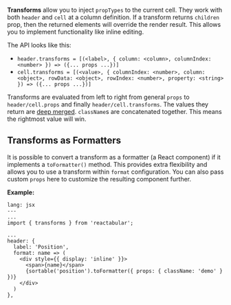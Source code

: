 **Transforms** allow you to inject `propTypes` to the current cell. They work with both `header` and `cell` at a column definition. If a transform returns `children` prop, then the returned elements will override the render result. This allows you to implement functionality like inline editing.

The API looks like this:

* `header.transforms = [(<label>, { column: <column>, columnIndex: <number> }) => ({... props ...})]`
* `cell.transforms = [(<value>, { columnIndex: <number>, column: <object>, rowData: <object>, rowIndex: <number>, property: <string> }) => ({... props ...})]`

Transforms are evaluated from left to right from general `props` to `header/cell.props` and finally `header/cell.transforms`. The values they return are [deep merged](https://lodash.com/docs#merge). `className`s are concatenated together. This means the rightmost value will win.

## Transforms as Formatters

It is possible to convert a transform as a formatter (a React component) if it implements a `toFormatter()` method. This provides extra flexibility and allows you to use a transform within `format` configuration. You can also pass custom `props` here to customize the resulting component further.

**Example:**

```code
lang: jsx
---
...
import { transforms } from 'reactabular';

...
header: {
  label: 'Position',
  format: name => (
    <div style={{ display: 'inline' }}>
      <span>{name}</span>
      {sortable('position').toFormatter({ props: { className: 'demo' } })}
    </div>
  )
},
```
